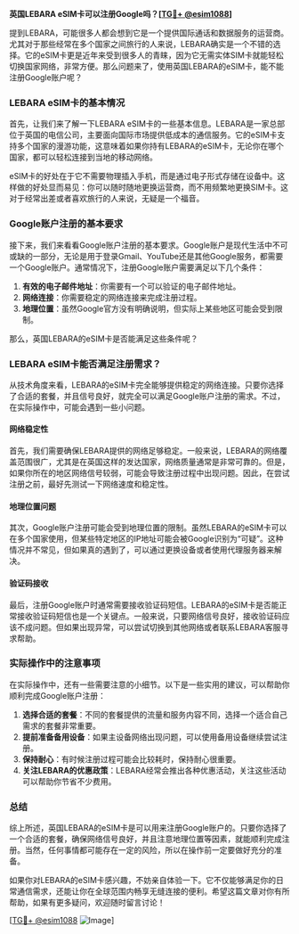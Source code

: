 **英国LEBARA eSIM卡可以注册Google吗？[[TG💪+ @esim1088](https://t.me/s/esim1088)]**

提到LEBARA，可能很多人都会想到它是一个提供国际通话和数据服务的运营商。尤其对于那些经常在多个国家之间旅行的人来说，LEBARA确实是一个不错的选择。它的eSIM卡更是近年来受到很多人的青睐，因为它无需实体SIM卡就能轻松切换国家网络，非常方便。那么问题来了，使用英国LEBARA的eSIM卡，能不能注册Google账户呢？

### LEBARA eSIM卡的基本情况

首先，让我们来了解一下LEBARA eSIM卡的一些基本信息。LEBARA是一家总部位于英国的电信公司，主要面向国际市场提供低成本的通信服务。它的eSIM卡支持多个国家的漫游功能，这意味着如果你持有LEBARA的eSIM卡，无论你在哪个国家，都可以轻松连接到当地的移动网络。

eSIM卡的好处在于它不需要物理插入手机，而是通过电子形式存储在设备中。这样做的好处显而易见：你可以随时随地更换运营商，而不用频繁地更换SIM卡。这对于经常出差或者喜欢旅行的人来说，无疑是一个福音。

### Google账户注册的基本要求

接下来，我们来看看Google账户注册的基本要求。Google账户是现代生活中不可或缺的一部分，无论是用于登录Gmail、YouTube还是其他Google服务，都需要一个Google账户。通常情况下，注册Google账户需要满足以下几个条件：

1. **有效的电子邮件地址**：你需要有一个可以验证的电子邮件地址。
2. **网络连接**：你需要稳定的网络连接来完成注册过程。
3. **地理位置**：虽然Google官方没有明确说明，但实际上某些地区可能会受到限制。

那么，英国LEBARA的eSIM卡是否能满足这些条件呢？

### LEBARA eSIM卡能否满足注册需求？

从技术角度来看，LEBARA的eSIM卡完全能够提供稳定的网络连接。只要你选择了合适的套餐，并且信号良好，就完全可以满足Google账户注册的需求。不过，在实际操作中，可能会遇到一些小问题。

#### 网络稳定性

首先，我们需要确保LEBARA提供的网络足够稳定。一般来说，LEBARA的网络覆盖范围很广，尤其是在英国这样的发达国家，网络质量通常是非常可靠的。但是，如果你所在的地区网络信号较弱，可能会导致注册过程中出现问题。因此，在尝试注册之前，最好先测试一下网络速度和稳定性。

#### 地理位置问题

其次，Google账户注册可能会受到地理位置的限制。虽然LEBARA的eSIM卡可以在多个国家使用，但某些特定地区的IP地址可能会被Google识别为“可疑”。这种情况并不常见，但如果真的遇到了，可以通过更换设备或者使用代理服务器来解决。

#### 验证码接收

最后，注册Google账户时通常需要接收验证码短信。LEBARA的eSIM卡是否能正常接收验证码短信也是一个关键点。一般来说，只要网络信号良好，接收验证码应该不成问题。但如果出现异常，可以尝试切换到其他网络或者联系LEBARA客服寻求帮助。

### 实际操作中的注意事项

在实际操作中，还有一些需要注意的小细节。以下是一些实用的建议，可以帮助你顺利完成Google账户注册：

1. **选择合适的套餐**：不同的套餐提供的流量和服务内容不同，选择一个适合自己需求的套餐非常重要。
2. **提前准备备用设备**：如果主设备网络出现问题，可以使用备用设备继续尝试注册。
3. **保持耐心**：有时候注册过程可能会比较耗时，保持耐心很重要。
4. **关注LEBARA的优惠政策**：LEBARA经常会推出各种优惠活动，关注这些活动可以帮助你节省不少费用。

### 总结

综上所述，英国LEBARA的eSIM卡是可以用来注册Google账户的。只要你选择了一个合适的套餐，确保网络信号良好，并且注意地理位置等因素，就能顺利完成注册。当然，任何事情都可能存在一定的风险，所以在操作前一定要做好充分的准备。

如果你对LEBARA的eSIM卡感兴趣，不妨亲自体验一下。它不仅能够满足你的日常通信需求，还能让你在全球范围内畅享无缝连接的便利。希望这篇文章对你有所帮助，如果有更多疑问，欢迎随时留言讨论！

[[TG💪+ @esim1088](https://t.me/s/esim1088) ![Image](https://i.postimg.cc/4NQfJmqS/Snipaste-2025-05-13-00-14-12.png)]